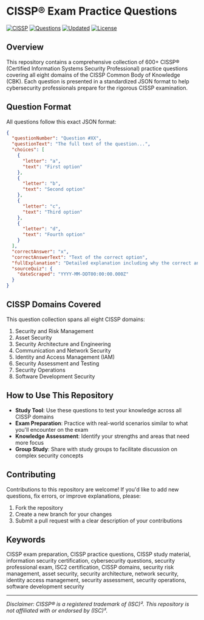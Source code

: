 # CISSP® Exam Practice Questions

[![CISSP](https://img.shields.io/badge/CISSP-Certification-blue)](https://www.isc2.org/Certifications/CISSP)
[![Questions](https://img.shields.io/badge/Questions-600%2B-orange)](https://github.com/yourusername/cissp-questions)
[![Updated](https://img.shields.io/badge/Updated-April%202025-brightgreen)](https://github.com/yourusername/cissp-questions)
[![License](https://img.shields.io/badge/License-MIT-lightgrey)](https://opensource.org/licenses/MIT)

## Overview

This repository contains a comprehensive collection of 600+ CISSP® (Certified Information Systems Security Professional) practice questions covering all eight domains of the CISSP Common Body of Knowledge (CBK). Each question is presented in a standardized JSON format to help cybersecurity professionals prepare for the rigorous CISSP examination.

## Question Format

All questions follow this exact JSON format:

```json
{
  "questionNumber": "Question #XX",
  "questionText": "The full text of the question...",
  "choices": [
    {
      "letter": "a",
      "text": "First option"
    },
    {
      "letter": "b",
      "text": "Second option"
    },
    {
      "letter": "c",
      "text": "Third option"
    },
    {
      "letter": "d",
      "text": "Fourth option"
    }
  ],
  "correctAnswer": "x",
  "correctAnswerText": "Text of the correct option",
  "fullExplanation": "Detailed explanation including why the correct answer is right and why other options are wrong.",
  "sourceQuiz": {
    "dateScraped": "YYYY-MM-DDT00:00:00.000Z"
  }
}
```

## CISSP Domains Covered

This question collection spans all eight CISSP domains:

1. Security and Risk Management
2. Asset Security 
3. Security Architecture and Engineering
4. Communication and Network Security
5. Identity and Access Management (IAM)
6. Security Assessment and Testing
7. Security Operations
8. Software Development Security

## How to Use This Repository

- **Study Tool**: Use these questions to test your knowledge across all CISSP domains
- **Exam Preparation**: Practice with real-world scenarios similar to what you'll encounter on the exam
- **Knowledge Assessment**: Identify your strengths and areas that need more focus
- **Group Study**: Share with study groups to facilitate discussion on complex security concepts


## Contributing

Contributions to this repository are welcome! If you'd like to add new questions, fix errors, or improve explanations, please:

1. Fork the repository
2. Create a new branch for your changes
3. Submit a pull request with a clear description of your contributions

## Keywords

CISSP exam preparation, CISSP practice questions, CISSP study material, information security certification, cybersecurity questions, security professional exam, ISC2 certification, CISSP domains, security risk management, asset security, security architecture, network security, identity access management, security assessment, security operations, software development security

---

*Disclaimer: CISSP® is a registered trademark of (ISC)². This repository is not affiliated with or endorsed by (ISC)².*
